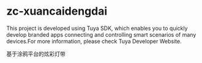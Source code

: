 # zc-xuancaidengdai
This project is developed using Tuya SDK, which enables you to quickly develop branded apps connecting and controlling smart scenarios of many devices.For more information, please check Tuya Developer Website.

基于涂鸦平台的炫彩灯带
